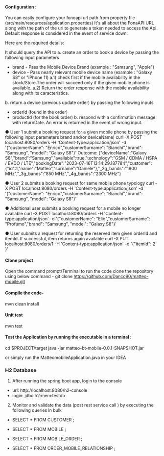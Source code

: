 #### Configuration :

You can easily configure your fonoapi url path from property file (src/main/resources/application.properties)
It's all about the FonaAPI URL along with the path of the url to generate a token needed to access the Api.
Default response is considered in the event of service down.

Here are the required details: 

It should query the API to 
a. create an order to book a device by passing the following input parameters
- brand - Pass the Mobile Device Brand (example : "Samsung", "Apple")
- device - Pass nearly relevant mobile device name (example : "Galaxy S8" or "iPhone 11)
a.1) check first if the mobile availability in the stock/Store.The order will succeed only if the given mobile phone is available.
a.2) Return the order response with the mobile availability along with its caracteristics.

b. return a device (previous update order) by passing the following inputs
- orderId (found in the order)
- productId (for the book order)
b. respond with a confirmation message with returnDate. An error is returned in the event of wrong input.

● User 1 submit a booking request for a given mobile phone by passing the following input parameters brand and/or deviceName)
curl -X POST localhost:8080/orders -H 'Content-type:application/json' -d '{"customerName": "Enrico","customerSurname": "Bianchi","brand": "Samsung", "model": "Galaxy S8"}'
Outcome: {"deviceName":"Galaxy S8","brand":"Samsung","available":true,"technology":"GSM / CDMA / HSPA / EVDO / LTE","bookingDate":"2023-07-16T13:14:29.187784","customer":{"id":1,"name":"Matteo","surname":"Daniele"},"_2g_bands":"1900 MHz","_3g_bands":"850 MHz","_4g_bands":"2300 MHz"}


● User 2 submits a booking request for same mobile phone typology
curl -X POST localhost:8080/orders -H 'Content-type:application/json' -d '{"customerName": "Enrico","customerSurname": "Bianchi","brand": "Samsung", "model": "Galaxy S8"}'

● Additional user submits a booking request for a mobile no longer available
curl -X POST localhost:8080/orders -H 'Content-type:application/json' -d '{"customerName": "Elio","customerSurname": "Profumo","brand": "Samsung", "model": "Galaxy S8"}'

● User submits a request for returning the reserved item given orderId and itemId. If successful, item returns again available
curl -X PUT localhost:8080/orders/1 -H 'Content-type:application/json' -d '{"itemId": 2 }'

#### Clone project
Open the command prompt/Terminal to run the code clone the repository using below command -
git clone https://github.com/Danco90/matteo-mobile.git

#### Compile the code-
mvn clean install


#### Unit test
mvn test

#### Test the Application by running the executable in a terminal :
cd $PROJECT/target
java -jar matteo-bt-mobile-0.0.1-SNAPSHOT.jar

or simply run the MatteomobileApplication.java in your IDEA

### H2 Database
1. After running the spring boot app,
   login to the console
* url: http://localhost:8080/h2-console
* login: jdbc:h2:mem:testdb

2. Monitor and validate the data (post rest service call ) by executing the following queries in bulk

* SELECT * FROM CUSTOMER ;
* SELECT * FROM MOBILE ;

* SELECT * FROM MOBILE_ORDER ;

* SELECT * FROM ORDER_MOBILE_RELATIONSHIP ;